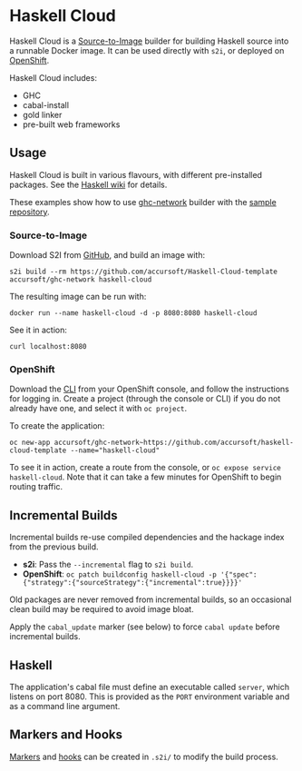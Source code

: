 # Haskell Cloud

Haskell Cloud is a [Source-to-Image](https://github.com/openshift/source-to-image) builder for building Haskell source into a runnable Docker image.
It can be used directly with `s2i`, or deployed on [OpenShift](https://www.openshift.com/).

Haskell Cloud includes:

- GHC
- cabal-install
- gold linker
- pre-built web frameworks

## Usage

Haskell Cloud is built in various flavours, with different pre-installed packages. See the [Haskell wiki](http://www.haskell.org/haskellwiki/Web/Cloud#OpenShift) for details.

These examples show how to use [ghc-network](https://hub.docker.com/r/accursoft/ghc-network/) builder with the [sample repository](https://github.com/accursoft/Haskell-Cloud-template).

### Source-to-Image

Download S2I from [GitHub](https://github.com/openshift/source-to-image/releases), and build an image with:

`s2i build --rm https://github.com/accursoft/Haskell-Cloud-template accursoft/ghc-network haskell-cloud`

The resulting image can be run with:

`docker run --name haskell-cloud -d -p 8080:8080 haskell-cloud`

See it in action:

`curl localhost:8080`

### OpenShift

Download the [CLI](https://docs.openshift.com/online/cli_reference/get_started_cli.html#installing-the-cli) from your OpenShift console, and follow the instructions for logging in.
Create a project (through the console or CLI) if you do not already have one, and select it with `oc project`.

To create the application:

`oc new-app accursoft/ghc-network~https://github.com/accursoft/haskell-cloud-template --name="haskell-cloud"`

To see it in action, create a route from the console, or `oc expose service haskell-cloud`.
Note that it can take a few minutes for OpenShift to begin routing traffic.

## Incremental Builds

Incremental builds re-use compiled dependencies and the hackage index from the previous build.

- **s2i**: Pass the `--incremental` flag to `s2i build`.
- **OpenShift**: `oc patch buildconfig haskell-cloud -p '{"spec":{"strategy":{"sourceStrategy":{"incremental":true}}}}'`

Old packages are never removed from incremental builds, so an occasional clean build may be required to avoid image bloat.

Apply the `cabal_update` marker (see below) to force `cabal update` before incremental builds.

## Haskell

The application's cabal file must define an executable called `server`, which listens on port 8080.
This is provided as the `PORT` environment variable and as a command line argument.

## Markers and Hooks

[Markers](https://bitbucket.org/accursoft/haskell-cloud-template/src/tip/.s2i/markers/README) and [hooks](https://bitbucket.org/accursoft/haskell-cloud-template/src/tip/.s2i/hooks/README) can be created in `.s2i/` to modify the build process.